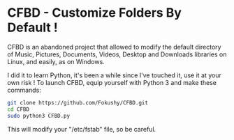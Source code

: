 # CFBD - Customize Folders By Default !

CFBD is an abandoned project that allowed to modify the default directory of Music, Pictures, Documents, Videos, Desktop and Downloads libraries on Linux, and easily, as on Windows.

I did it to learn Python, it's been a while since I've touched it, use it at your own risk !
To launch CFBD, equip yourself with Python 3 and make these commands:
```sh
git clone https://github.com/Fokushy/CFBD.git
cd CFBD
sudo python3 CFBD.py
```
This will modify your "/etc/fstab" file, so be careful.

